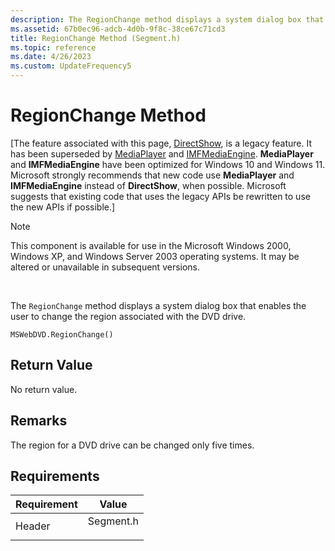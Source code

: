 ```yaml
---
description: The RegionChange method displays a system dialog box that enables the user to change the region associated with the DVD drive.
ms.assetid: 67b0ec96-adcb-4d0b-9f8c-38ce67c71cd3
title: RegionChange Method (Segment.h)
ms.topic: reference
ms.date: 4/26/2023
ms.custom: UpdateFrequency5
---
```


# RegionChange Method

\[The feature associated with this page, [DirectShow](/windows/win32/directshow/directshow), is a legacy feature. It has been superseded by [MediaPlayer](/uwp/api/Windows.Media.Playback.MediaPlayer) and [IMFMediaEngine](/windows/win32/api/mfmediaengine/nn-mfmediaengine-imfmediaengine). **MediaPlayer** and **IMFMediaEngine** have been optimized for Windows 10 and Windows 11. Microsoft strongly recommends that new code use **MediaPlayer** and **IMFMediaEngine** instead of **DirectShow**, when possible. Microsoft suggests that existing code that uses the legacy APIs be rewritten to use the new APIs if possible.\]

> [!Note]  
> This component is available for use in the Microsoft Windows 2000, Windows XP, and Windows Server 2003 operating systems. It may be altered or unavailable in subsequent versions.

 

The `RegionChange` method displays a system dialog box that enables the user to change the region associated with the DVD drive.

``` syntax
MSWebDVD.RegionChange()
```

## Return Value

No return value.

## Remarks

The region for a DVD drive can be changed only five times.

## Requirements



| Requirement | Value |
|-------------------|--------------------------------------------------------------------------------------|
| Header<br/> | <dl> <dt>Segment.h</dt> </dl> |



 

 




